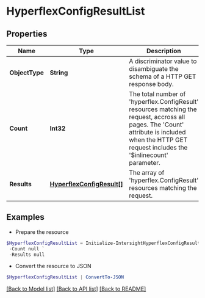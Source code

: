 # HyperflexConfigResultList
## Properties

Name | Type | Description | Notes
------------ | ------------- | ------------- | -------------
**ObjectType** | **String** | A discriminator value to disambiguate the schema of a HTTP GET response body. | 
**Count** | **Int32** | The total number of &#39;hyperflex.ConfigResult&#39; resources matching the request, accross all pages. The &#39;Count&#39; attribute is included when the HTTP GET request includes the &#39;$inlinecount&#39; parameter. | [optional] 
**Results** | [**HyperflexConfigResult[]**](HyperflexConfigResult.md) | The array of &#39;hyperflex.ConfigResult&#39; resources matching the request. | [optional] 

## Examples

- Prepare the resource
```powershell
$HyperflexConfigResultList = Initialize-IntersightHyperflexConfigResultList  -ObjectType null `
 -Count null `
 -Results null
```

- Convert the resource to JSON
```powershell
$HyperflexConfigResultList | ConvertTo-JSON
```

[[Back to Model list]](../README.md#documentation-for-models) [[Back to API list]](../README.md#documentation-for-api-endpoints) [[Back to README]](../README.md)

